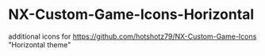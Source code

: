 # NX-Custom-Game-Icons-Horizontal
additional icons for https://github.com/hotshotz79/NX-Custom-Game-Icons "Horizontal theme"
